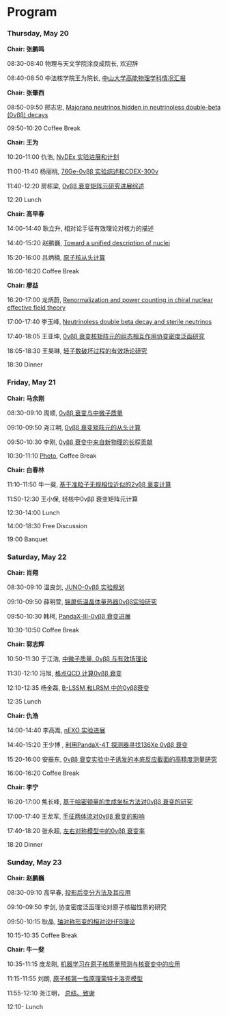 # Program



### Thursday, May 20

**Chair: 张鹏鸣**

08:30-08:40 物理与天文学院涂良成院长, 欢迎辞
 
08:40-08:50 中法核学院王为院长, [中⼭⼤学⾼能物理学科情况汇报](./talks/0520_Wang.pdf)
            

**Chair: 张肇⻄**

08:50-09:50 邢志忠, [Majorana neutrinos hidden in neutrinoless double-beta (0νββ) decays](./talks/0520_Xing.pdf)

09:50-10:20 Coffee Break 

**Chair: 王为**

10:20-11:00 仇浩, [NvDEx 实验进展和计划](./talks/0520_Chou.pdf)

11:00-11:40 杨丽桃, [76Ge-0νββ 实验综述和CDEX-300ν](./talks/0520_Yang.pdf)

11:40-12:20 房栋梁, [0νββ 衰变矩阵元研究进展综述](./talks/0520_Fang.pdf)

12:20 Lunch 

**Chair: ⾼早春**

14:00-14:40 耿⽴升, 相对论⼿征有效理论对核⼒的描述 

14:40-15:20 赵鹏巍, [Toward a unified description of nuclei](./talks/0520_Zhao.pdf)

15:20-16:00 吕炳楠, [原⼦核从头计算](./talks/0520_Lu.pdf)

16:00-16:20 Coffee Break 

**Chair: 廖益**

16:20-17:00 ⻰炳蔚, [Renormalization and power counting in chiral nuclear effective field theory](./talks/0520_Long.pdf)

17:00-17:40 李⽟峰, [Neutrinoless double beta decay and sterile neutrinos](./talks/0520_Li.pdf)

17:40-18:05 王亚坤, [0νββ 衰变核矩阵元的组态相互作⽤协变密度泛函研究](./talks/0520_WangYK.pdf)

18:05-18:30 王昊琳, [轻⼦数破坏过程的有效场论研究](./talks/0520_WangHL.pdf)

18:30 Dinner

### Friday, May 21 

**Chair: 马余刚**

08:30-09:10 周顺, [0νββ 衰变与中微⼦质量](./talks/0521_Zhou.pdf)

09:10-09:50 尧江明, [0νββ 衰变矩阵元的从头计算](./talks/0521_Yao.pdf)

09:50-10:30 李刚, [0νββ 衰变中来⾃新物理的⻓程贡献](./talks/0521_Li.pdf)

10:30-11:10 [Photo](./photo/photo.md), Coffee Break 

**Chair: 白春林**

11:10-11:50 牛一斐, [基于准粒⼦⽆规相位近似的2νββ 衰变计算](./talks/0521_Niu.pdf)

11:50-12:30 王小保, 轻核中0νββ 衰变矩阵元计算 

12:30-14:00 Lunch

14:00-18:30 Free Discussion

19:00 Banquet

### Saturday, May 22 

**Chair: 肖翔**

08:30-09:10 温良剑, [JUNO-0νββ 实验规划](./talks/0522_Wen.pdf)

09:10-09:50 薛明萱, [锦屏低温晶体量热器0νββ实验研究](./talks/0522_Xue.pdf)

09:50-10:30 韩柯, [PandaX-III-0νββ 衰变进展](./talks/0522_Han.pdf)

10:30-10:50 Coffee Break 

**Chair: 郭志辉**

10:50-11:30 于江浩, [中微⼦质量, 0νββ 与有效场理论](./talks/0522_Yu.pdf)

11:30-12:10 冯旭, [格点QCD 计算0νββ 衰变](./talks/0522_Feng.pdf)

12:10-12:35 杨⾦磊, [B-LSSM 和LRSM 中的0νββ衰变](./talks/0522_Yang.pdf)

12:35 Lunch


**Chair: 仇浩**

14:00-14:40 李⾼嵩, [nEXO 实验进展](./talks/0522_Li.pdf)

14:40-15:20 王少博 , [利⽤PandaX-4T 探测器寻找136Xe 0νββ 衰变](./talks/0522_WangSB.pdf)

15:20-16:00 安振东, [0νββ 衰变实验中⼦诱发的本底反应截⾯的⾼精度测量研究](./talks/0522_An.pdf)

16:00-16:20 Coffee Break 

**Chair: 李宁**

16:20-17:00 焦⻓峰, [基于哈密顿量的⽣成坐标⽅法对0νββ 衰变的研究](./talks/0522_Jiao.pdf)

17:00-17:40 王⻰军, [⼿征两体流对0νββ 衰变的影响](./talks/0522_WangLG.pdf)

17:40-18:20 张永超, [左右对称模型中的0νββ 衰变率](./talks/0522_Zhang.pdf)

18:20 Dinner

### Sunday, May 23 

**Chair: 赵鹏巍**

08:30-09:10 ⾼早春, [投影后变分⽅法及其应⽤](./talks/0523_Gao.ppt) 

09:10-09:50 李剑, 协变密度泛函理论对原⼦核磁性质的研究 

09:50-10:15 耿晶, [轴对称形变的相对论HFB理论](./talks/0523_Geng.pdf) 

10:15-10:35 Coffee Break 

**Chair: 牛一斐**

10:35-11:15 庞⻰刚, [机器学习在原⼦核质量预测与核衰变中的应⽤](./talks/0523_Pang.pdf) 

11:15-11:55 刘朗, [原⼦核第⼀性原理蒙特卡洛壳模型](./talks/0523_Liu.pdf) 

11:55-12:10 尧江明， [总结、致谢](./talks/0523_Yao.pdf)  

12:10- Lunch
